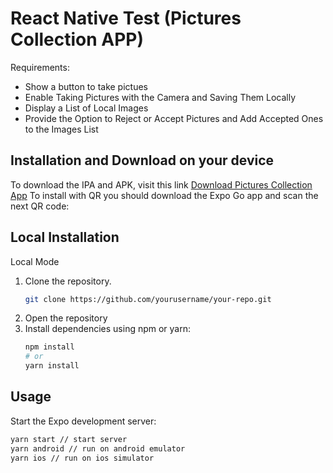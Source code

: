 # React Native Test (Pictures Collection APP)

Requirements:

- Show a button to take pictues
- Enable Taking Pictures with the Camera and Saving Them Locally
- Display a List of Local Images
- Provide the Option to Reject or Accept Pictures and Add Accepted Ones to the Images List

## Installation and Download on your device

To download the IPA and APK, visit this link [ Download Pictures Collection App]([https://github.com](https://expo.dev/accounts/maoapp/projects/picturesCollection/builds))
To install with QR you should download the Expo Go app and scan the next QR code:

## Local Installation

Local Mode

1. Clone the repository.
   ```bash
   git clone https://github.com/yourusername/your-repo.git
2. Open the repository
3. Install dependencies using npm or yarn:
   ```bash
   npm install
   # or
   yarn install

## Usage

Start the Expo development server:
   ```bash
   yarn start // start server
   yarn android // run on android emulator
   yarn ios // run on ios simulator
   
